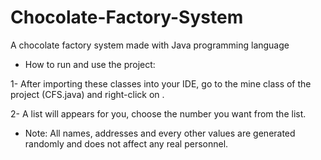 # Chocolate-Factory-System
A chocolate factory system made with Java programming language


* How to run and use the project: 

1- After importing these classes into your IDE, go to the mine class of the project (CFS.java) and right-click on <Run File>.

2- A list will appears for you, choose the number you want from the list.
  

* Note: All names, addresses and every other values are generated randomly and does not affect any real personnel.
